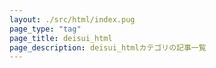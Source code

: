 ```yaml
---
layout: ./src/html/index.pug
page_type: "tag"
page_title: deisui_html
page_description: deisui_htmlカテゴリの記事一覧
---
```

